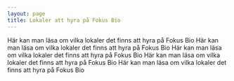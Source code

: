 ```yaml
---
layout: page
title: Lokaler att hyra på Fokus Bio
---
```

Här kan man läsa om vilka lokaler det finns att hyra på Fokus Bio Här kan man läsa om vilka lokaler det finns att hyra på Fokus Bio Här kan man läsa om vilka lokaler det finns att hyra på Fokus Bio Här kan man läsa om vilka lokaler det finns att hyra på Fokus Bio Här kan man läsa om vilka lokaler det finns att hyra på Fokus Bio 